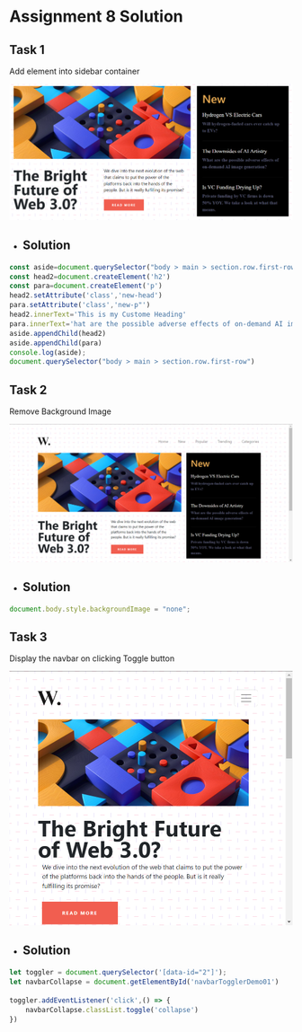 # Assignment 8 Solution

## Task 1
 Add element into sidebar container

![Task1](./ass8.1-before.png)

- ## Solution
```js
const aside=document.querySelector("body > main > section.row.first-row > .col-lg-4")
const head2=document.createElement('h2')
const para=document.createElement('p')
head2.setAttribute('class','new-head')
para.setAttribute('class','new-p"')
head2.innerText='This is my Custome Heading'
para.innerText='hat are the possible adverse effects of on-demand AI imagegeneration?'
aside.appendChild(head2)
aside.appendChild(para)
console.log(aside);
document.querySelector("body > main > section.row.first-row")
```

## Task 2
 
 Remove Background Image

![Task 2](./ass8.2-before.png)

- ## Solution

```js
document.body.style.backgroundImage = "none";
```

## Task 3

Display the navbar on clicking Toggle button

![Task 3](./ass8.3-before.png)

- ## Solution

```js
let toggler = document.querySelector('[data-id="2"]');
let navbarCollapse = document.getElementById('navbarTogglerDemo01')

toggler.addEventListener('click',() => {
    navbarCollapse.classList.toggle('collapse')
})
```


